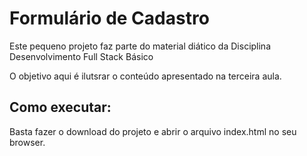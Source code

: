 # Formulário de Cadastro

Este pequeno projeto faz parte do material diático da Disciplina Desenvolvimento Full Stack Básico

O objetivo aqui é ilutsrar o conteúdo apresentado na terceira aula.

## Como executar:

Basta fazer o download do projeto e abrir o arquivo index.html no seu browser.
